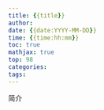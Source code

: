 ```yaml
---
title: {{title}}
author:
date: {{date:YYYY-MM-DD}}
time: {{time:hh:mm}}
toc: true
mathjax: true
top: 98
categories:
tags:
---
```





简介

<!-- more -->
